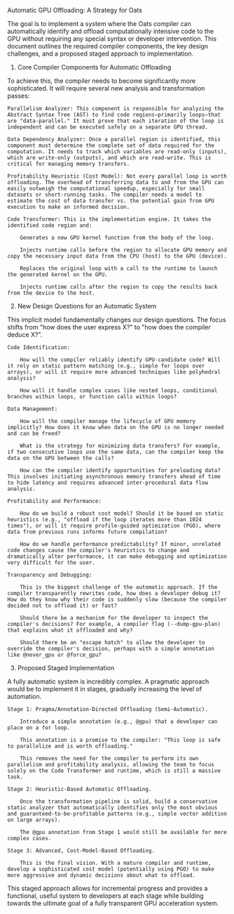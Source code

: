 Automatic GPU Offloading: A Strategy for Oats

The goal is to implement a system where the Oats compiler can automatically identify and offload computationally intensive code to the GPU without requiring any special syntax or developer intervention. This document outlines the required compiler components, the key design challenges, and a proposed staged approach to implementation.
1. Core Compiler Components for Automatic Offloading

To achieve this, the compiler needs to become significantly more sophisticated. It will require several new analysis and transformation passes:

    Parallelism Analyzer: This component is responsible for analyzing the Abstract Syntax Tree (AST) to find code regions—primarily loops—that are "data-parallel." It must prove that each iteration of the loop is independent and can be executed safely on a separate GPU thread.

    Data Dependency Analyzer: Once a parallel region is identified, this component must determine the complete set of data required for the computation. It needs to track which variables are read-only (inputs), which are write-only (outputs), and which are read-write. This is critical for managing memory transfers.

    Profitability Heuristic (Cost Model): Not every parallel loop is worth offloading. The overhead of transferring data to and from the GPU can easily outweigh the computational speedup, especially for small datasets or short-running tasks. The compiler needs a model to estimate the cost of data transfer vs. the potential gain from GPU execution to make an informed decision.

    Code Transformer: This is the implementation engine. It takes the identified code region and:

        Generates a new GPU kernel function from the body of the loop.

        Injects runtime calls before the region to allocate GPU memory and copy the necessary input data from the CPU (host) to the GPU (device).

        Replaces the original loop with a call to the runtime to launch the generated kernel on the GPU.

        Injects runtime calls after the region to copy the results back from the device to the host.

2. New Design Questions for an Automatic System

This implicit model fundamentally changes our design questions. The focus shifts from "how does the user express X?" to "how does the compiler deduce X?".

    Code Identification:

        How will the compiler reliably identify GPU-candidate code? Will it rely on static pattern matching (e.g., simple for loops over arrays), or will it require more advanced techniques like polyhedral analysis?

        How will it handle complex cases like nested loops, conditional branches within loops, or function calls within loops?

    Data Management:

        How will the compiler manage the lifecycle of GPU memory implicitly? How does it know when data on the GPU is no longer needed and can be freed?

        What is the strategy for minimizing data transfers? For example, if two consecutive loops use the same data, can the compiler keep the data on the GPU between the calls?

        How can the compiler identify opportunities for preloading data? This involves initiating asynchronous memory transfers ahead of time to hide latency and requires advanced inter-procedural data flow analysis.

    Profitability and Performance:

        How do we build a robust cost model? Should it be based on static heuristics (e.g., "offload if the loop iterates more than 1024 times"), or will it require profile-guided optimization (PGO), where data from previous runs informs future compilation?

        How do we handle performance predictability? If minor, unrelated code changes cause the compiler's heuristics to change and dramatically alter performance, it can make debugging and optimization very difficult for the user.

    Transparency and Debugging:

        This is the biggest challenge of the automatic approach. If the compiler transparently rewrites code, how does a developer debug it? How do they know why their code is suddenly slow (because the compiler decided not to offload it) or fast?

        Should there be a mechanism for the developer to inspect the compiler's decisions? For example, a compiler flag (--dump-gpu-plan) that explains what it offloaded and why?

        Should there be an "escape hatch" to allow the developer to override the compiler's decision, perhaps with a simple annotation like @never_gpu or @force_gpu?

3. Proposed Staged Implementation

A fully automatic system is incredibly complex. A pragmatic approach would be to implement it in stages, gradually increasing the level of automation.

    Stage 1: Pragma/Annotation-Directed Offloading (Semi-Automatic).

        Introduce a simple annotation (e.g., @gpu) that a developer can place on a for loop.

        This annotation is a promise to the compiler: "This loop is safe to parallelize and is worth offloading."

        This removes the need for the compiler to perform its own parallelism and profitability analysis, allowing the team to focus solely on the Code Transformer and runtime, which is still a massive task.

    Stage 2: Heuristic-Based Automatic Offloading.

        Once the transformation pipeline is solid, build a conservative static analyzer that automatically identifies only the most obvious and guaranteed-to-be-profitable patterns (e.g., simple vector addition on large arrays).

        The @gpu annotation from Stage 1 would still be available for more complex cases.

    Stage 3: Advanced, Cost-Model-Based Offloading.

        This is the final vision. With a mature compiler and runtime, develop a sophisticated cost model (potentially using PGO) to make more aggressive and dynamic decisions about what to offload.

This staged approach allows for incremental progress and provides a functional, useful system to developers at each stage while building towards the ultimate goal of a fully transparent GPU acceleration system.